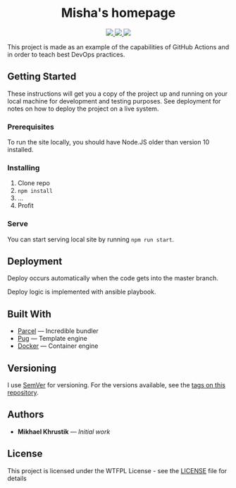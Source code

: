 <h1 align="center">
  Misha's homepage
</h1>

<p align="center">
  <a href="https://github.com/mishamyrt/myrt.co/actions?workflow=Quality+assurance">
    <img src="https://github.com/mishamyrt/myrt.co/workflows/Quality%20assurance/badge.svg">
  </a>
  <a href="https://mishamyrt.github.io/myrt.co/lighthouse/">
    <img src="https://lighthouse-badge.appspot.com/?score=100">
  </a>
  <a href="https://mishamyrt.github.io/myrt.co/sitespeed/">
    <img src="https://img.shields.io/badge/dynamic/json?color=0095d2&url=https://mishamyrt.github.io/myrt.co/sitespeed/data/performance.json&label=Sitespeed.io%20score&query=$[0].metrics[2].value&style=flat-square">
  </a>
</p>

This project is made as an example of the capabilities of GitHub Actions and in order to teach best DevOps practices.

## Getting Started

These instructions will get you a copy of the project up and running on your local machine for development and testing purposes. See deployment for notes on how to deploy the project on a live system.

### Prerequisites

To run the site locally, you should have Node.JS older than version 10 installed.

### Installing

1.  Clone repo
2.  `npm install`
3.  ...
4.  Profit

### Serve

You can start serving local site by running `npm run start`.

## Deployment

Deploy occurs automatically when the code gets into the master branch.

Deploy logic is implemented with ansible playbook.

## Built With

-   [Parcel](https://parceljs.org/) — Incredible bundler
-   [Pug](https://pugjs.org/) — Template engine
-   [Docker](https://www.docker.com/) — Container engine

## Versioning

I use [SemVer](http://semver.org/) for versioning. For the versions available, see the [tags on this repository](https://github.com/mishamyrt/myrt.co/tags).

## Authors

-   **Mikhael Khrustik** — _Initial work_

## License

This project is licensed under the WTFPL License - see the [LICENSE](LICENSE) file for details

